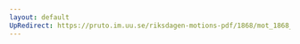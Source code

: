 ```yaml
---
layout: default
UpRedirect: https://pruto.im.uu.se/riksdagen-motions-pdf/1868/mot_1868__ak__300.pdf
---
```

